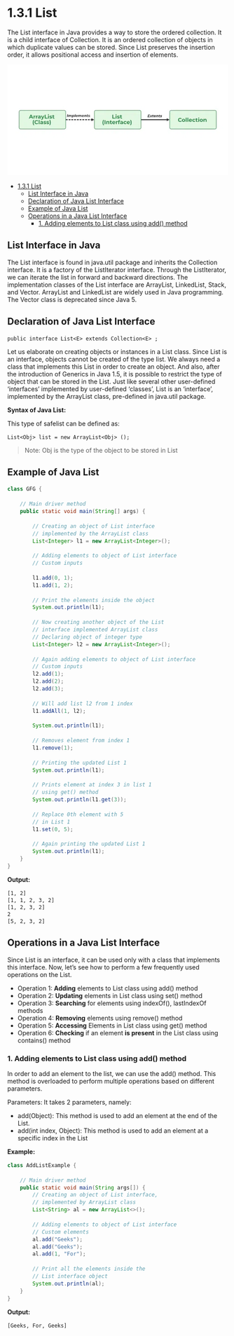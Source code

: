# 1.3.1 List

The List interface in Java provides a way to store the ordered collection. It is a child interface of Collection. It is
an ordered collection of objects in which duplicate values can be stored. Since List preserves the insertion order, it
allows positional access and insertion of elements.

![image](../../resource/images/List-Interfaces-in-Java.jpg)

<!-- TOC -->
* [1.3.1 List](#131-list)
  * [List Interface in Java](#list-interface-in-java)
  * [Declaration of Java List Interface](#declaration-of-java-list-interface)
  * [Example of Java List](#example-of-java-list)
  * [Operations in a Java List Interface](#operations-in-a-java-list-interface)
    * [1. Adding elements to List class using add() method](#1-adding-elements-to-list-class-using-add-method)
<!-- TOC -->

## List Interface in Java

The List interface is found in java.util package and inherits the Collection interface. It is a factory of the
ListIterator interface. Through the ListIterator, we can iterate the list in forward and backward directions. The
implementation classes of the List interface are ArrayList, LinkedList, Stack, and Vector. ArrayList and LinkedList are
widely used in Java programming. The Vector class is deprecated since Java 5.

## Declaration of Java List Interface

```
public interface List<E> extends Collection<E> ; 
```

Let us elaborate on creating objects or instances in a List class. Since List is an interface, objects cannot be created
of the type list. We always need a class that implements this List in order to create an object. And also, after the
introduction of Generics in Java 1.5, it is possible to restrict the type of object that can be stored in the List. Just
like several other user-defined ‘interfaces’ implemented by user-defined ‘classes’, List is an ‘interface’, implemented
by the ArrayList class, pre-defined in java.util package.

**Syntax of Java List:**

This type of safelist can be defined as:

```
List<Obj> list = new ArrayList<Obj> ();
```

> Note: Obj is the type of the object to be stored in List

## Example of Java List

```java
class GFG {

    // Main driver method
    public static void main(String[] args) {

        // Creating an object of List interface
        // implemented by the ArrayList class
        List<Integer> l1 = new ArrayList<Integer>();

        // Adding elements to object of List interface
        // Custom inputs

        l1.add(0, 1);
        l1.add(1, 2);

        // Print the elements inside the object
        System.out.println(l1);

        // Now creating another object of the List
        // interface implemented ArrayList class
        // Declaring object of integer type
        List<Integer> l2 = new ArrayList<Integer>();

        // Again adding elements to object of List interface
        // Custom inputs
        l2.add(1);
        l2.add(2);
        l2.add(3);

        // Will add list l2 from 1 index
        l1.addAll(1, l2);

        System.out.println(l1);

        // Removes element from index 1
        l1.remove(1);

        // Printing the updated List 1
        System.out.println(l1);

        // Prints element at index 3 in list 1
        // using get() method
        System.out.println(l1.get(3));

        // Replace 0th element with 5
        // in List 1
        l1.set(0, 5);

        // Again printing the updated List 1
        System.out.println(l1);
    }
}
```

**Output:**

```
[1, 2]
[1, 1, 2, 3, 2]
[1, 2, 3, 2]
2
[5, 2, 3, 2]
```

## Operations in a Java List Interface

Since List is an interface, it can be used only with a class that implements this interface. Now, let’s see how to
perform a few frequently used operations on the List.

* Operation 1: **Adding** elements to List class using add() method
* Operation 2: **Updating** elements in List class using set() method
* Operation 3: **Searching** for elements using indexOf(), lastIndexOf methods
* Operation 4: **Removing** elements using remove() method
* Operation 5: **Accessing** Elements in List class using get() method
* Operation 6: **Checking** if an element **is present** in the List class using contains() method

### 1. Adding elements to List class using add() method

In order to add an element to the list, we can use the add() method. This method is overloaded to perform multiple
operations based on different parameters.

Parameters:  It takes 2 parameters, namely:

* add(Object): This method is used to add an element at the end of the List.
* add(int index, Object): This method is used to add an element at a specific index in the List

**Example:**

```java
class AddListExample {

    // Main driver method
    public static void main(String args[]) {
        // Creating an object of List interface,
        // implemented by ArrayList class
        List<String> al = new ArrayList<>();

        // Adding elements to object of List interface
        // Custom elements
        al.add("Geeks");
        al.add("Geeks");
        al.add(1, "For");

        // Print all the elements inside the
        // List interface object
        System.out.println(al);
    }
}
```

**Output:**

```
[Geeks, For, Geeks]
```